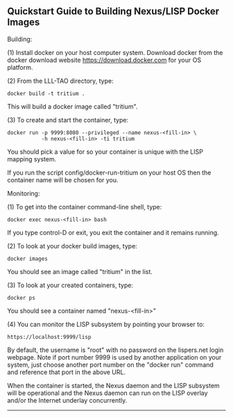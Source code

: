 
Quickstart Guide to Building Nexus/LISP Docker Images
-----------------------------------------------------

Building:
        
(1) Install docker on your host computer system. Download docker from the
    docker download website https://download.docker.com for your OS platform.

(2) From the LLL-TAO directory, type:

    docker build -t tritium .

This will build a docker image called "tritium".

(3) To create and start the container, type:

    docker run -p 9999:8080 --privileged --name nexus-<fill-in> \
               -h nexus-<fill-in> -ti tritium

You should pick a value for <fill-in> so your container is unique with the
LISP mapping system.

If you run the script config/docker-run-tritium on your host OS then the
container name will be chosen for you.

Monitoring:

(1) To get into the container command-line shell, type:

    docker exec nexus-<fill-in> bash

If you type control-D or exit, you exit the container and it remains running.

(2) To look at your docker build images, type:

    docker images

You should see an image called "tritium" in the list.

(3) To look at your created containers, type:

    docker ps

You should see a container named "nexus-&lt;fill-in&gt;"

(4) You can monitor the LISP subsystem by pointing your browser to:

    https://localhost:9999/lisp

By default, the username is "root" with no password on the lispers.net login
webpage. Note if port number 9999 is used by another application on your
system, just choose another port number on the "docker run" command and
reference that port in the above URL.

When the container is started, the Nexus daemon and the LISP subsystem will
be operational and the Nexus daemon can run on the LISP overlay and/or the
Internet underlay concurrently.

-------------------------------------------------------------------------------





